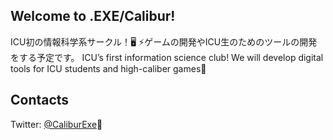 ## Welcome to .EXE/Calibur!

ICU初の情報科学系サークル！🖥 ⚡️ゲームの開発やICU生のためのツールの開発をする予定です。
ICU’s first information science club! We will develop digital tools for ICU students and high-caliber games👾

## Contacts
Twitter: [@CaliburExe](https://twitter.com/CaliburExe)🐥

<!--

**Here are some ideas to get you started:**

🙋‍♀️ A short introduction - what is your organization all about?
🌈 Contribution guidelines - how can the community get involved?
👩‍💻 Useful resources - where can the community find your docs? Is there anything else the community should know?
🍿 Fun facts - what does your team eat for breakfast?
🧙 Remember, you can do mighty things with the power of [Markdown](https://docs.github.com/github/writing-on-github/getting-started-with-writing-and-formatting-on-github/basic-writing-and-formatting-syntax)
-->
